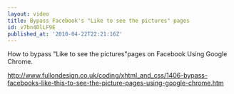 ```yaml
---
layout: video
title: Bypass Facebook's "Like to see the pictures" pages
id: v7bn4DlLF9E
published_at: '2010-04-22T22:21:16Z'
---
```

How to bypass "Like to see the pictures"pages on Facebook Using Google Chrome.

http://www.fullondesign.co.uk/coding/xhtml_and_css/1406-bypass-facebooks-like-this-to-see-the-picture-pages-using-google-chrome.htm